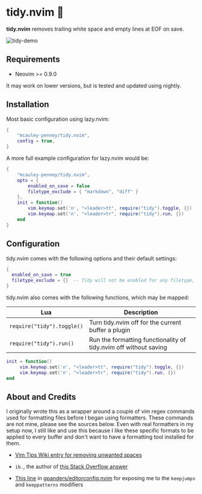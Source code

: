 # tidy.nvim 🧹

**tidy.nvim** removes trailing white space and empty lines at EOF on save.

![tidy-demo](https://github.com/mcauley-penney/tidy.nvim/assets/59481467/f3807c69-2b36-4a14-b83a-dd0f2829e096)

## Requirements

- Neovim >= 0.9.0

It may work on lower versions, but is tested and updated using nightly.

## Installation

Most basic configuration using lazy.nvim:

```lua
{
    "mcauley-penney/tidy.nvim",
    config = true,
}
```

A more full example configuration for lazy.nvim would be:

```lua
{
    "mcauley-penney/tidy.nvim",
    opts = {
        enabled_on_save = false
        filetype_exclude = { "markdown", "diff" }
    },
    init = function()
        vim.keymap.set('n', "<leader>tt", require("tidy").toggle, {})
        vim.keymap.set('n', "<leader>tr", require("tidy").run, {})
    end
}
```

## Configuration

tidy.nvim comes with the following options and their default settings:

```lua
{
  enabled_on_save = true
  filetype_exclude = {}  -- Tidy will not be enabled for any filetype, e.g. "markdown", in this table
}
```

tidy.nvim also comes with the following functions, which may be mapped:

| Lua                        | Description                                                      |
| -------------------------- | ---------------------------------------------------------------- |
| `require("tidy").toggle()` | Turn tidy.nvim off for the current buffer a plugin               |
| `require("tidy").run()`    | Run the formatting functionality of tidy.nvim off without saving |

```lua
init = function()
     vim.keymap.set('n', "<leader>tt", require("tidy").toggle, {})
     vim.keymap.set('n', "<leader>tr", require("tidy").run, {})
end
```

## About and Credits

I originally wrote this as a wrapper around a couple of vim regex commands used for formatting files before I began using formatters. These commands are not mine, please see the sources below. Even with real formatters in my setup now, I still like and use this because I like these specific formats to be applied to every buffer and don't want to have a formatting tool installed for them.

- [Vim Tips Wiki entry for removing unwanted spaces](https://vim.fandom.com/wiki/Remove_unwanted_spaces#Automatically_removing_all_trailing_whitespace)

- `ib.`, the author of [this Stack Overflow answer](https://stackoverflow.com/a/7501902)

- [This line](https://github.com/gpanders/editorconfig.nvim/blob/ae3586771996b2fb1662eb0c17f5d1f4f5759bb7/lua/editorconfig.lua#L180)
  in [gpanders/editorconfig.nvim](https://github.com/gpanders/editorconfig.nvim) for exposing me to the `keepjumps`
  and `keeppatterns` modifiers
